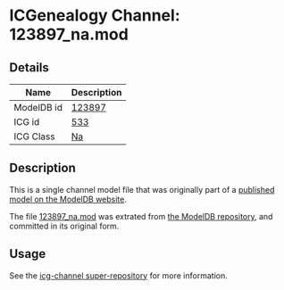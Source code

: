 # ICGenealogy Channel: 123897\_na.mod

## Details

Name | Description
---- | -----------
ModelDB id | [123897](http://senselab.med.yale.edu/ModelDB/ShowModel.cshtml?model=123897)
ICG id | [533](http://icg.neurotheory.ox.ac.uk/channels/2/533)
ICG Class | [Na](http://icg.neurotheory.ox.ac.uk/channels/2)

## Description

This is a single channel model file that was originally part of a [published model on the ModelDB website](http://senselab.med.yale.edu/mModelDB/ShowModel.cshtml?model=123897).

The file [123897\_na.mod](123897_na.mod) was extrated from [the ModelDB repository](http://senselab.med.yale.edu/ModelDB/ShowModel.cshtml?model=123897), and committed in its original form.

## Usage

See the [icg-channel super-repository](https://github.com/icgenealogy/icg-channels) for more information.